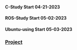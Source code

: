 ####  __C-Study__ Start 04-21-2023
####  __ROS-Study__ Start 05-02-2023
####  __Ubuntu-using__ Start 05-03-2023
### [Project](https://github.com/enrhd24/CStudy/tree/main/Project)
